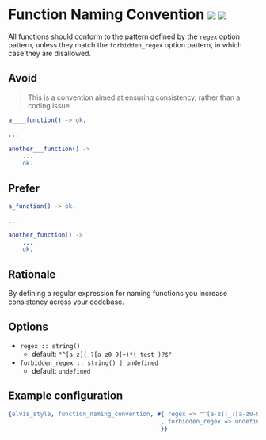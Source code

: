 # Function Naming Convention [![](https://img.shields.io/badge/until-2.0.0-blue)](https://github.com/inaka/elvis_core/releases/tag/2.0.0) ![](https://img.shields.io/badge/BEAM-yes-orange)

All functions should conform to the pattern defined by the `regex` option pattern, unless they match
the `forbidden_regex` option pattern, in which case they are disallowed.

## Avoid

> This is a convention aimed at ensuring consistency, rather than a coding issue.

```erlang
a____function() -> ok.

...

another___function() ->
    ...
    ok.
```

## Prefer

```erlang
a_function() -> ok.

...

another_function() ->
    ...
    ok.
```

## Rationale

By defining a regular expression for naming functions you increase consistency across your codebase.

## Options

- `regex :: string()`
  - default: `"^[a-z](_?[a-z0-9]+)*(_test_)?$"`
- `forbidden_regex :: string() | undefined`
  - default: `undefined`

## Example configuration

```erlang
{elvis_style, function_naming_convention, #{ regex => "^[a-z](_?[a-z0-9]+)*(_test_)?$"
                                           , forbidden_regex => undefined
                                           }}
```
